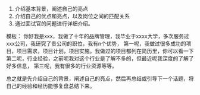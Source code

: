 1. 介绍基本背景，阐述自己的亮点
2. 介绍自己的优点和亮点，以及岗位之间的匹配关系
3. 通过面试官的问题进行详细介绍。

模板：
你好我是xxx，我做了十年的品牌管理，我毕业于xxxx大学，多次服务过xxx公司，我研究了贵公司的职位，我有n个优势，
第一呢，我做过很多成功的项目，项目需求，项目计划，项目实施。我做过的项目都列在简历里，你可以看一下
第二呢，行业经验，之前呢我对这个行业是了解不多的，但最近呢我深度的了解了好多信息，
第三呢，我有很多的行业资源等等。


总之就是先介绍自己的背景，阐述自己的亮点，然后再总结或引导下一个话题，将自己的经验和经历能够复盘总结下来。